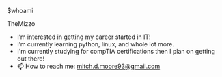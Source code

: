 $whoami

TheMizzo

-  I’m interested in getting my career started in IT!
-  I’m currently learning python, linux, and whole lot more.
-  I'm currently studying for compTIA certifications then I plan on getting out there!
- 📫 How to reach me: mitch.d.moore93@gmail.com

<!---
TheMizzo/TheMizzo is a ✨ special ✨ repository because its `README.md` (this file) appears on your GitHub profile.
You can click the Preview link to take a look at your changes.
--->
